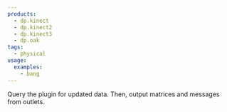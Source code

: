 ```yaml
---
products:
  - dp.kinect
  - dp.kinect2
  - dp.kinect3
  - dp.oak
tags:
  - physical
usage:
  examples:
    - bang
---
```


Query the plugin for updated data.
Then, output matrices and messages from outlets.
